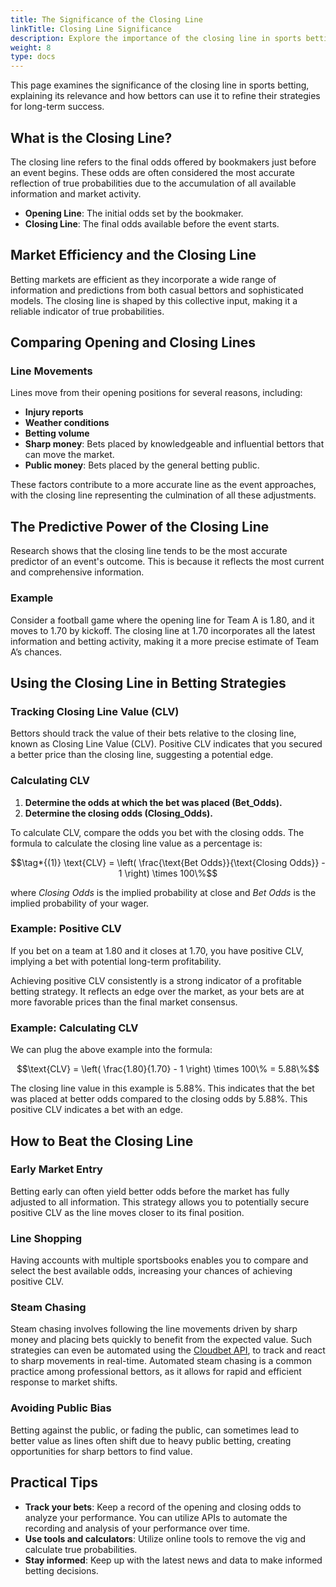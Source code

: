 ```yaml
---
title: The Significance of the Closing Line
linkTitle: Closing Line Significance
description: Explore the importance of the closing line in sports betting and its role in strategy development.
weight: 8
type: docs
---
```


This page examines the significance of the closing line in sports betting, explaining its relevance and how bettors can use it to refine their strategies for long-term success.

## What is the Closing Line?

The closing line refers to the final odds offered by bookmakers just before an event begins. These odds are often considered the most accurate reflection of true probabilities due to the accumulation of all available information and market activity.

- **Opening Line**: The initial odds set by the bookmaker.
- **Closing Line**: The final odds available before the event starts.

## Market Efficiency and the Closing Line

Betting markets are efficient as they incorporate a wide range of information and predictions from both casual bettors and sophisticated models. The closing line is shaped by this collective input, making it a reliable indicator of true probabilities.

## Comparing Opening and Closing Lines

### Line Movements

Lines move from their opening positions for several reasons, including:

- **Injury reports**
- **Weather conditions**
- **Betting volume**
- **Sharp money**: Bets placed by knowledgeable and influential bettors that can move the market.
- **Public money**: Bets placed by the general betting public.

These factors contribute to a more accurate line as the event approaches, with the closing line representing the culmination of all these adjustments.

## The Predictive Power of the Closing Line

Research shows that the closing line tends to be the most accurate predictor of an event's outcome. This is because it reflects the most current and comprehensive information.

### Example

Consider a football game where the opening line for Team A is 1.80, and it moves to 1.70 by kickoff. The closing line at 1.70 incorporates all the latest information and betting activity, making it a more precise estimate of Team A’s chances.

## Using the Closing Line in Betting Strategies

### Tracking Closing Line Value (CLV)

Bettors should track the value of their bets relative to the closing line, known as Closing Line Value (CLV). Positive CLV indicates that you secured a better price than the closing line, suggesting a potential edge.

### Calculating CLV

1. **Determine the odds at which the bet was placed (Bet_Odds).**
2. **Determine the closing odds (Closing_Odds).**

To calculate CLV, compare the odds you bet with the closing odds. The formula to calculate the closing line value as a percentage is:

```math
\tag*{(1)} \text{CLV} = \left( \frac{\text{Bet Odds}}{\text{Closing Odds}} - 1 \right) \times 100\%
```

where *Closing Odds* is the implied probability at close and *Bet Odds* is the implied probability of your wager.

### Example: Positive CLV

If you bet on a team at 1.80 and it closes at 1.70, you have positive CLV, implying a bet with potential long-term profitability.

Achieving positive CLV consistently is a strong indicator of a profitable betting strategy. It reflects an edge over the market, as your bets are at more favorable prices than the final market consensus.

### Example: Calculating CLV

We can plug the above example into the formula:

```math
\text{CLV} = \left( \frac{1.80}{1.70} - 1 \right) \times 100\%  = 5.88\%
```

The closing line value in this example is 5.88%. This indicates that the bet was placed at better odds compared to the closing odds by 5.88%. This positive CLV indicates a bet with an edge.

## How to Beat the Closing Line

### Early Market Entry

Betting early can often yield better odds before the market has fully adjusted to all information. This strategy allows you to potentially secure positive CLV as the line moves closer to its final position.

### Line Shopping

Having accounts with multiple sportsbooks enables you to compare and select the best available odds, increasing your chances of achieving positive CLV.

### Steam Chasing

Steam chasing involves following the line movements driven by sharp money and placing bets quickly to benefit from the expected value. Such strategies can even be automated using the [Cloudbet API](https://www.cloudbet.com/api/), to track and react to sharp movements in real-time. Automated steam chasing is a common practice among professional bettors, as it allows for rapid and efficient response to market shifts.

### Avoiding Public Bias

Betting against the public, or fading the public, can sometimes lead to better value as lines often shift due to heavy public betting, creating opportunities for sharp bettors to find value.

## Practical Tips

- **Track your bets**: Keep a record of the opening and closing odds to analyze your performance. You can utilize APIs to automate the recording and analysis of your performance over time.
- **Use tools and calculators**: Utilize online tools to remove the vig and calculate true probabilities.
- **Stay informed**: Keep up with the latest news and data to make informed betting decisions.
